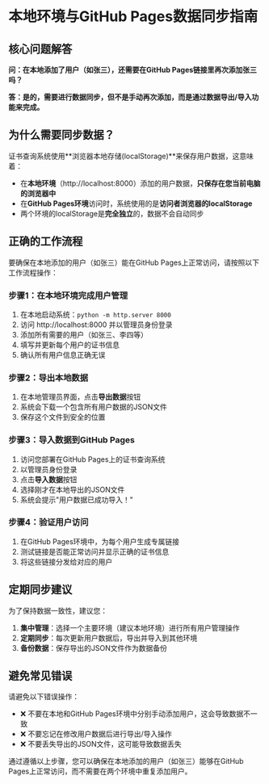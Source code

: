 # 本地环境与GitHub Pages数据同步指南

## 核心问题解答

**问：在本地添加了用户（如张三），还需要在GitHub Pages链接里再次添加张三吗？**

**答：是的，需要进行数据同步，但不是手动再次添加，而是通过数据导出/导入功能来完成。**

## 为什么需要同步数据？

证书查询系统使用**浏览器本地存储(localStorage)**来保存用户数据，这意味着：

- 在**本地环境**（http://localhost:8000）添加的用户数据，**只保存在您当前电脑的浏览器中**
- 在**GitHub Pages环境**访问时，系统使用的是**访问者浏览器的localStorage**
- 两个环境的localStorage是**完全独立**的，数据不会自动同步

## 正确的工作流程

要确保在本地添加的用户（如张三）能在GitHub Pages上正常访问，请按照以下工作流程操作：

### 步骤1：在本地环境完成用户管理

1. 在本地启动系统：`python -m http.server 8000`
2. 访问 http://localhost:8000 并以管理员身份登录
3. 添加所有需要的用户（如张三、李四等）
4. 填写并更新每个用户的证书信息
5. 确认所有用户信息正确无误

### 步骤2：导出本地数据

1. 在本地管理员界面，点击**导出数据**按钮
2. 系统会下载一个包含所有用户数据的JSON文件
3. 保存这个文件到安全的位置

### 步骤3：导入数据到GitHub Pages

1. 访问您部署在GitHub Pages上的证书查询系统
2. 以管理员身份登录
3. 点击**导入数据**按钮
4. 选择刚才在本地导出的JSON文件
5. 系统会提示"用户数据已成功导入！"

### 步骤4：验证用户访问

1. 在GitHub Pages环境中，为每个用户生成专属链接
2. 测试链接是否能正常访问并显示正确的证书信息
3. 将这些链接分发给对应的用户

## 定期同步建议

为了保持数据一致性，建议您：

1. **集中管理**：选择一个主要环境（建议本地环境）进行所有用户管理操作
2. **定期同步**：每次更新用户数据后，导出并导入到其他环境
3. **备份数据**：保存导出的JSON文件作为数据备份

## 避免常见错误

请避免以下错误操作：

- ❌ 不要在本地和GitHub Pages环境中分别手动添加用户，这会导致数据不一致
- ❌ 不要忘记在修改用户数据后进行导出/导入操作
- ❌ 不要丢失导出的JSON文件，这可能导致数据丢失

通过遵循以上步骤，您可以确保在本地添加的用户（如张三）能够在GitHub Pages上正常访问，而不需要在两个环境中重复添加用户。